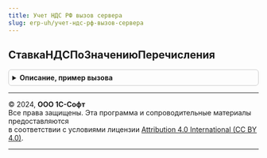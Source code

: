 ```yaml
---
title: Учет НДС РФ вызов сервера
slug: erp-uh/учет-ндс-рф-вызов-сервера
---
```



## СтавкаНДСПоЗначениюПеречисления
<details style="margin: 1em 0; padding: 0.5em; border: 1px solid #ccc; border-radius: 6px;">

<summary style="font-weight: bold; cursor: pointer;">Описание, пример вызова</summary>

```bsl

// Получение элемента справочника СтавкиНДС по перечислению СтавкиНДС
//
// Параметры:
//	ПеречислениеСтавкаНДС - ПеречислениеСсылка.СтавкиНДС - Значение ставки НДС.
//	ТипНалогообложенияНДС - ПеречислениеСсылка.ТипыНалогообложенияНДС - Налогообложение НДС, в рамках которого нужно найти ставку.
//	                                                       Если Неопределено, то ставка получается по налогообложению ПродажаОблагаетсяНДС.
//	РасчетнаяСтавка       - Булево - значение реквизита РасчетнаяСтавка. Если Неопределено, ставка получается без учета данного реквизита.
// Возвращаемое значение:
//	СправочникСсылка.СтавкиНДС - Соответствующая перечислению ставка НДС.
//
Функция СтавкаНДСПоЗначениюПеречисления(ПеречислениеСтавкаНДС, ТипНалогообложенияНДС = Неопределено, РасчетнаяСтавка = Неопределено) Экспорт
```

Пример вызова
```bsl
Результат = УчетНДСРФВызовСервера.СтавкаНДСПоЗначениюПеречисления(ПеречислениеСтавкаНДС, ТипНалогообложенияНДС, РасчетнаяСтавка);
```
</details>

---

© 2024, **ООО 1С-Софт**  
Все права защищены. Эта программа и сопроводительные материалы предоставляются  
в соответствии с условиями лицензии [Attribution 4.0 International (CC BY 4.0)](https://creativecommons.org/licenses/by/4.0/legalcode).

---
